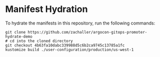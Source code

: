 # Manifest Hydration

To hydrate the manifests in this repository, run the following commands:

```shell
git clone https://github.com/zachaller/argocon-gitops-promoter-hydrate-demo
# cd into the cloned directory
git checkout 4b63fa10dabc339988d5c6b2ca9745c13785a1fc
kustomize build ./user-configuration/production/us-west-1
```
